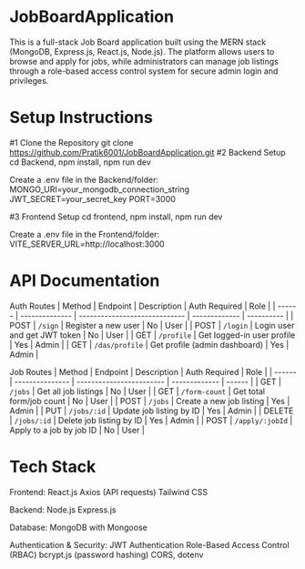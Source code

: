 # JobBoardApplication
This is a full-stack Job Board application built using the MERN stack (MongoDB, Express.js, React.js, Node.js). The platform allows users to browse and apply for jobs, while administrators can manage job listings through a role-based access control system for secure admin login and privileges.

# Setup Instructions
#1 Clone the Repository
git clone https://github.com/Pratik6001/JobBoardApplication.git
#2 Backend Setup
cd Backend,
npm install,
npm run dev

Create a .env file in the Backend/folder:
MONGO_URI=your_mongodb_connection_string
JWT_SECRET=your_secret_key
PORT=3000

#3 Frontend Setup
cd frontend,
npm install,
npm run dev

Create a .env file in the Frontend/folder:
VITE_SERVER_URL=http://localhost:3000

# API Documentation 
Auth Routes
| Method | Endpoint       | Description                   | Auth Required | Role       |
| ------ | -------------- | ----------------------------- | ------------- | ---------- |
| POST   | `/sign`        | Register a new user           | No            | User       |
| POST   | `/login`       | Login user and get JWT token  | No            | User       |
| GET    | `/profile`     | Get logged-in user profile    | Yes           | Admin      |
| GET    | `/das/profile` | Get profile (admin dashboard) | Yes           | Admin      |

Job Routes
| Method | Endpoint        | Description              | Auth Required | Role   |
| ------ | --------------- | ------------------------ | ------------- | ------ |
| GET    | `/jobs`         | Get all job listings     | No            | User   |
| GET    | `/form-count`   | Get total form/job count | No            | User   |
| POST   | `/jobs`         | Create a new job listing | Yes           | Admin  |
| PUT    | `/jobs/:id`     | Update job listing by ID | Yes           | Admin  |
| DELETE | `/jobs/:id`     | Delete job listing by ID | Yes           | Admin  |
| POST   | `/apply/:jobId` | Apply to a job by job ID | No            | User   |

# Tech Stack
Frontend:
React.js
Axios (API requests)
Tailwind CSS 

Backend:
Node.js
Express.js

Database:
MongoDB with Mongoose

Authentication & Security:
JWT Authentication
Role-Based Access Control (RBAC)
bcrypt.js (password hashing)
CORS, dotenv




